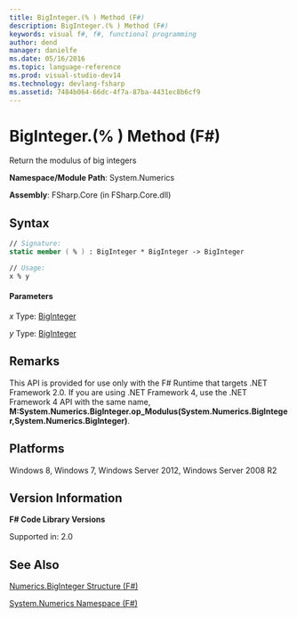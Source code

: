 ```yaml
---
title: BigInteger.(% ) Method (F#)
description: BigInteger.(% ) Method (F#)
keywords: visual f#, f#, functional programming
author: dend
manager: danielfe
ms.date: 05/16/2016
ms.topic: language-reference
ms.prod: visual-studio-dev14
ms.technology: devlang-fsharp
ms.assetid: 7484b064-66dc-4f7a-87ba-4431ec8b6cf9 
---
```


# BigInteger.(% ) Method (F#)

Return the modulus of big integers

**Namespace/Module Path**: System.Numerics

**Assembly**: FSharp.Core (in FSharp.Core.dll)


## Syntax

```fsharp
// Signature:
static member ( % ) : BigInteger * BigInteger -> BigInteger

// Usage:
x % y
```

#### Parameters
*x*
Type: [BigInteger](https://msdn.microsoft.com/library/e96b4062-9459-48b2-b558-2138255adefe)


*y*
Type: [BigInteger](https://msdn.microsoft.com/library/e96b4062-9459-48b2-b558-2138255adefe)




## Remarks
This API is provided for use only with the F# Runtime that targets .NET Framework 2.0. If you are using .NET Framework 4, use the .NET Framework 4 API with the same name, **M:System.Numerics.BigInteger.op_Modulus(System.Numerics.BigInteger,System.Numerics.BigInteger)**.


## Platforms
Windows 8, Windows 7, Windows Server 2012, Windows Server 2008 R2


## Version Information
**F# Code Library Versions**

Supported in: 2.0


## See Also
[Numerics.BigInteger Structure &#40;F&#35;&#41;](Numerics.BigInteger-Structure-%5BFSharp%5D.md)

[System.Numerics Namespace &#40;F&#35;&#41;](System.Numerics-Namespace-%5BFSharp%5D.md)

